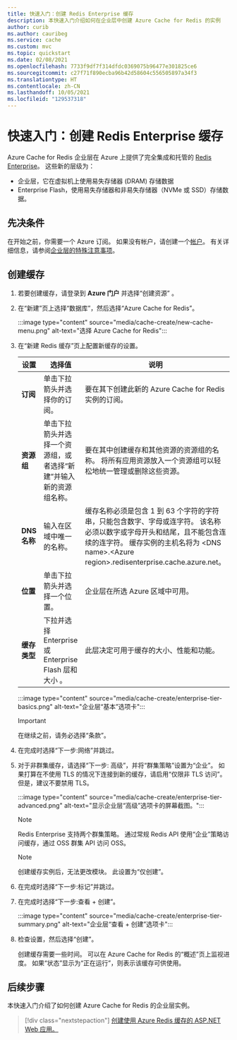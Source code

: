 ```yaml
---
title: 快速入门：创建 Redis Enterprise 缓存
description: 本快速入门介绍如何在企业层中创建 Azure Cache for Redis 的实例
author: curib
ms.author: cauribeg
ms.service: cache
ms.custom: mvc
ms.topic: quickstart
ms.date: 02/08/2021
ms.openlocfilehash: 7733f9df7f314dfdc0369075b96477e301825ce6
ms.sourcegitcommit: c27f71f890ecba96b42d58604c556505897a34f3
ms.translationtype: HT
ms.contentlocale: zh-CN
ms.lasthandoff: 10/05/2021
ms.locfileid: "129537318"
---
```

# <a name="quickstart-create-a-redis-enterprise-cache"></a>快速入门：创建 Redis Enterprise 缓存

Azure Cache for Redis 企业层在 Azure 上提供了完全集成和托管的 [Redis Enterprise](https://redislabs.com/redis-enterprise/)。 这些新的层级为：

* 企业层，它在虚拟机上使用易失存储器 (DRAM) 存储数据
* Enterprise Flash，使用易失存储器和非易失存储器（NVMe 或 SSD）存储数据。

## <a name="prerequisites"></a>先决条件

在开始之前，你需要一个 Azure 订阅。 如果没有帐户，请创建一个[帐户](https://azure.microsoft.com/)。 有关详细信息，请参阅[企业层的特殊注意事项](cache-overview.md#special-considerations-for-enterprise-tiers)。

## <a name="create-a-cache"></a>创建缓存

1. 若要创建缓存，请登录到 **Azure 门户** 并选择“创建资源”  。

1. 在“新建”页上选择“数据库”，然后选择“Azure Cache for Redis”。

   :::image type="content" source="media/cache-create/new-cache-menu.png" alt-text="选择 Azure Cache for Redis":::

1. 在“新建 Redis 缓存”页上配置新缓存的设置。

   | 设置      |  选择值  | 说明 |
   | ------------ |  ------- | -------------------------------------------------- |
   | **订阅** | 单击下拉箭头并选择你的订阅。 | 要在其下创建此新的 Azure Cache for Redis 实例的订阅。 |
   | **资源组** | 单击下拉箭头并选择一个资源组，或者选择“新建”并输入新的资源组名称。 | 要在其中创建缓存和其他资源的资源组的名称。 将所有应用资源放入一个资源组可以轻松地统一管理或删除这些资源。 |
   | **DNS 名称** | 输入在区域中唯一的名称。 | 缓存名称必须是包含 1 到 63 个字符的字符串，只能包含数字、字母或连字符。 该名称必须以数字或字母开头和结尾，且不能包含连续的连字符。 缓存实例的主机名将为 \<DNS name\>.\<Azure region\>.redisenterprise.cache.azure.net。 |
   | **位置** | 单击下拉箭头并选择一个位置。 | 企业层在所选 Azure 区域中可用。 |
   | **缓存类型** | 下拉并选择 Enterprise 或 Enterprise Flash 层和大小 。 |  此层决定可用于缓存的大小、性能和功能。 |

   :::image type="content" source="media/cache-create/enterprise-tier-basics.png" alt-text="企业层“基本”选项卡":::

   > [!IMPORTANT]
   > 在继续之前，请务必选择“条款”。
   >

1. 在完成时选择“下一步:网络”并跳过。

1. 对于非群集缓存，请选择“下一步: 高级”，并将“群集策略”设置为“企业”。 如果打算在不使用 TLS 的情况下连接到新的缓存，请启用“仅限非 TLS 访问”。 但是，建议不要禁用 TLS。

   :::image type="content" source="media/cache-create/enterprise-tier-advanced.png" alt-text="显示企业层“高级”选项卡的屏幕截图。":::

   > [!NOTE]
   > Redis Enterprise 支持两个群集策略。 通过常规 Redis API 使用“企业”策略访问缓存，通过 OSS 群集 API 访问 OSS。
   >

   > [!NOTE]
   > 创建缓存实例后，无法更改模块。 此设置为“仅创建”。
   >

1. 在完成时选择“下一步:标记”并跳过。

1. 在完成时选择“下一步:查看 + 创建”。

   :::image type="content" source="media/cache-create/enterprise-tier-summary.png" alt-text="企业层“查看 + 创建”选项卡":::

1. 检查设置，然后选择“创建”。

   创建缓存需要一些时间。 可以在 Azure Cache for Redis 的“概述”页上监视进度。 如果“状态”显示为“正在运行”，则表示该缓存可供使用。 

## <a name="next-steps"></a>后续步骤

本快速入门介绍了如何创建 Azure Cache for Redis 的企业层实例。

> [!div class="nextstepaction"]
> [创建使用 Azure Redis 缓存的 ASP.NET Web 应用。](./cache-web-app-howto.md)
